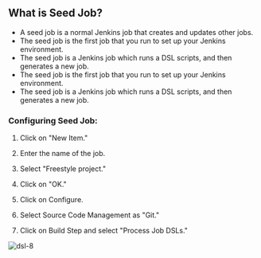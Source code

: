 ## What is Seed Job?

- A seed job is a normal Jenkins job that creates and updates other jobs.
- The seed job is the first job that you run to set up your Jenkins environment.
- The seed job is a Jenkins job which runs a DSL scripts, and then generates a new job.
- The seed job is the first job that you run to set up your Jenkins environment.
- The seed job is a Jenkins job which runs a DSL scripts, and then generates a new job.

### Configuring Seed Job:

1. Click on "New Item."
2. Enter the name of the job.
3. Select "Freestyle project."
4. Click on "OK."
5. Click on Configure.
6. Select Source Code Management as "Git."



8. Click on Build Step and select "Process Job DSLs."

![dsl-8](https://github.com/mathesh-me/dsl-approach-jenkins-project/assets/144098846/cac8b0c9-bf3c-4f85-8bd1-9c8e95680ea8)
